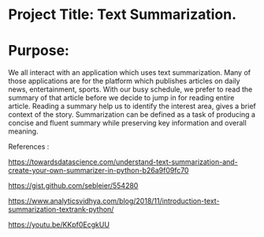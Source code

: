 # Project Title:  Text Summarization.

#  Purpose:
We all interact with an application which uses text summarization. Many of those applications are for the platform which publishes articles on daily news, entertainment, sports. With our busy schedule, we prefer to read the summary of that article before we decide to jump in for reading entire article. Reading a summary help us to identify the interest area, gives a brief context of the story. Summarization can be defined as a task of producing a concise and fluent summary while preserving key information and overall meaning.


References :

https://towardsdatascience.com/understand-text-summarization-and-create-your-own-summarizer-in-python-b26a9f09fc70

https://gist.github.com/sebleier/554280

https://www.analyticsvidhya.com/blog/2018/11/introduction-text-summarization-textrank-python/


https://youtu.be/KKpf0EcgkUU
